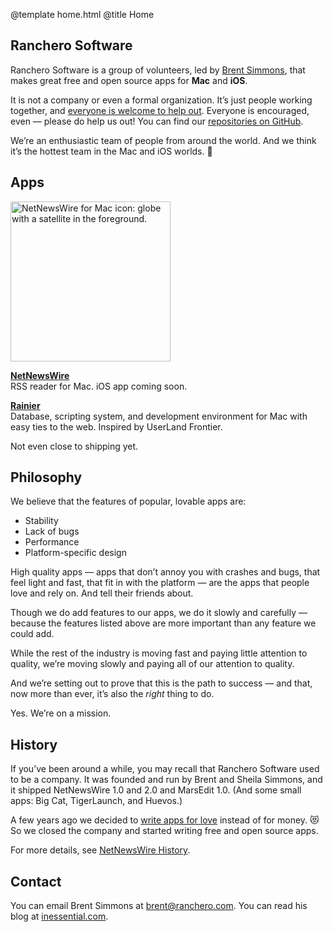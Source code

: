 @template home.html
@title Home

<section>
<div class="innertext">
<h1 class="hidden">Ranchero Software</h1>
<p class="largertext">Ranchero Software is a group of volunteers, led by <a href="https://inessential.com/">Brent Simmons</a>, that makes great free and open source apps for <b>Mac</b> and <b>iOS</b>.</p>

<div class="separator"></div>

<p>It is not a company or even a formal organization. It’s just people working together, and <a href="https://github.com/Ranchero-Software/NetNewsWire/blob/master/CONTRIBUTING.md">everyone is welcome to help out</a>. Everyone is encouraged, even — please do help us out! You can find our <a href="https://github.com/ranchero-software">repositories on GitHub</a>.</p>

<p>We’re an enthusiastic team of people from around the world. And we think it’s the hottest team in the Mac and iOS worlds. 🐥</p>

<div class="separator"></div>
</div>
</section>

<section>
<div class="innertext">

<h2>Apps</h2>

<div class="box">
<p><a href="netnewswire/"><img class="centeredimage" src="https://ranchero.com/images/nnw_icon_256.png" height="256" width="256" alt="NetNewsWire for Mac icon: globe with a satellite in the foreground." /></a></p>
<p><span class="largertext"><b><a href="/netnewswire/">NetNewsWire</a></b></span><br>
RSS reader for Mac. iOS app coming soon.</p>
</div>

<div class="box">
<p><span class="largertext"><b><a href="https://github.com/brentsimmons/Rainier">Rainier</a></b></span><br>
Database, scripting system, and development environment for Mac with easy ties to the web. Inspired by UserLand Frontier.</p>
<p>Not even close to shipping yet.</p>
</div>

<div class="separator"></div>

</div>
</section>


<section>
<div class="innertext">
<h2>Philosophy</h2>

<p>We believe that the features of popular, lovable apps are:</p>
<ul>
<li>Stability</li>
<li>Lack of bugs</li>
<li>Performance</li>
<li>Platform-specific design</li>
</ul>

<p>High quality apps — apps that don’t annoy you with crashes and bugs, that feel light and fast, that fit in with the platform — are the apps that people love and rely on. And tell their friends about.</p>

<p>Though we do add features to our apps, we do it slowly and carefully — because the features listed above are more important than any feature we could add.</p>

<p>While the rest of the industry is moving fast and paying little attention to quality, we’re moving slowly and paying all of our attention to quality.</p>

<p>And we’re setting out to prove that this is the path to success — and that, now more than ever, it’s also the <i>right</i> thing to do.</p>

<p>Yes. We’re on a mission.</p>
<div class="separator"></div>

</div>
</section>

<section>
<div class="innertext">

<h2>History</h2>

<p>If you’ve been around a while, you may recall that Ranchero Software used to be a company. It was founded and run by Brent and Sheila Simmons, and it shipped NetNewsWire 1.0 and 2.0 and MarsEdit 1.0. (And some small apps: Big Cat, TigerLaunch, and Huevos.)</p>

<p>A few years ago we decided to <a href="https://inessential.com/2015/06/30/love">write apps for love</a> instead of for money. 😻  So we closed the company and started writing free and open source apps.</p>

<p>For more details, see <a href="https://ranchero.com/netnewswire/history">NetNewsWire History</a>.</p>
<div class="separator"></div>
</div>
</section>

<section>
<div class="innertext">

<h2>Contact</h2>

<p>You can email Brent Simmons at <a href="mailto:brent@ranchero.com">brent@ranchero.com</a>. You can read his blog at <a href="https://inessential.com/">inessential.com</a>.</p>
</div>
</section>
